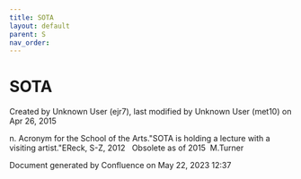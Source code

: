 ```yaml
---
title: SOTA
layout: default
parent: S
nav_order:
---
```


# SOTA

Created by  Unknown User (ejr7), last modified by  Unknown User (met10) on Apr 26, 2015

n. Acronym for the School of the Arts.&quot;SOTA is holding a lecture with a visiting artist.&quot;EReck, S-Z, 2012   Obsolete as of 2015  M.Turner

Document generated by Confluence on May 22, 2023 12:37


